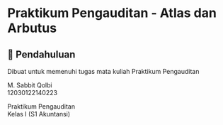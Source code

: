 # Praktikum Pengauditan - Atlas dan Arbutus

## 📖 Pendahuluan
Dibuat untuk memenuhi tugas mata kuliah Praktikum Pengauditan

M. Sabbit Qolbi<br>
12030122140223<br>

Praktikum Pengauditan<br>
Kelas I (S1 Akuntansi)<br>

